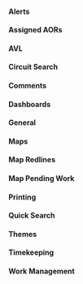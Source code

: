 #### Alerts
#### Assigned AORs
#### AVL
#### Circuit Search
#### Comments
#### Dashboards
#### General
#### Maps
#### Map Redlines
#### Map Pending Work
#### Printing
#### Quick Search
#### Themes
#### Timekeeping
#### Work Management
